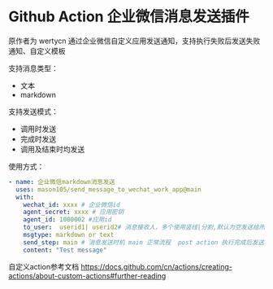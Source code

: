 # Github Action 企业微信消息发送插件
原作者为 wertycn
通过企业微信自定义应用发送通知，支持执行失败后发送失败通知、自定义模板

支持消息类型：
* 文本
* markdown

支持发送模式：
* 调用时发送
* 完成时发送
* 调用及结束时均发送

使用方式：

```yaml
- name: 企业微信markdown消息发送
  uses: mason105/send_message_to_wechat_work_app@main
  with:
    wechat_id: xxxx # 企业微信id
    agent_secret: xxxx # 应用密钥
    agent_id: 1000002 #应用id
    to_user:  userid1| userid2# 消息接收人，多个使用竖线|分割,默认为空发送给所有人
    msgtype: markdown or text
    send_step: main # 消息发送时机 main 正常流程  post action 执行完成后发送
    content: "Test message"
```

自定义action参考文档
https://docs.github.com/cn/actions/creating-actions/about-custom-actions#further-reading


